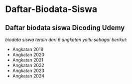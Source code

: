 Daftar-Biodata-Siswa
==
Daftar biodata siswa Dicoding Udemy
--
*biodata siswa terdiri dari 6 angkatan yaitu sebagai berikut:*
- Angkatan 2019
- Angkatan 2020
- Angkatan 2021
- Angkatan 2022
- Angkatan 2023
- Angkatan 2024
